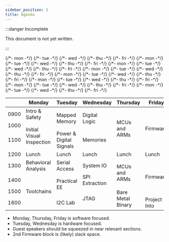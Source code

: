 ```yaml
---
sidebar_position: 2
title: Agenda
---
```


:::danger Incomplete

This document is not yet written.

:::

<table>
  <thead>
    <tr>
      <th></th>
      <th>Monday</th>
      <th>Tuesday</th>
      <th>Wednesday</th>
      <th>Thursday</th>
      <th>Friday</th>
    </tr>
  </thead>
  <tbody>
    <tr>
      <td>0900</td>
      {/*- mon -*/}<td>Intro & Safety</td>
      {/*- tue -*/}<td rowspan="2">Mapped Memory</td>
      {/*- wed -*/}<td rowspan="2">Digital Logic</td>
      {/*- thu -*/}<td rowspan="3">MCUs and ARMs</td>
      {/*- fri -*/}<td rowspan="3">Firmware</td>
    </tr>
    <tr>
      <td>1000</td>
      {/*- mon -*/}<td rowspan="2">Initial Visual Inspection</td>
      {/*- tue -*/}
      {/*- wed -*/}
      {/*- thu -*/}
      {/*- fri -*/}
    </tr>
    <tr>
      <td>1100</td>
      {/*- mon -*/}
      {/*- tue -*/}<td>Power & Digital Signals</td>
      {/*- wed -*/}<td>Memories</td>
      {/*- thu -*/}
      {/*- fri -*/}
    </tr>
    <tr>
      <td>1200</td>
      {/*- mon -*/}<td>Lunch</td>
      {/*- tue -*/}<td>Lunch</td>
      {/*- wed -*/}<td>Lunch</td>
      {/*- thu -*/}<td>Lunch</td>
      {/*- fri -*/}<td>Lunch</td>
    </tr>
    <tr>
      <td>1300</td>
      {/*- mon -*/}<td>Behavioral Analysis</td>
      {/*- tue -*/}<td>Serial Access</td>
      {/*- wed -*/}<td>System IO</td>
      {/*- thu -*/}<td rowspan="2">MCUs and ARMs</td>
      {/*- fri -*/}<td rowspan="3">Firmware</td>
    </tr>
    <tr>
      <td>1400</td>
      {/*- mon -*/}<td rowspan="3">Toolchains</td>
      {/*- tue -*/}<td rowspan="2">Practical EE</td>
      {/*- wed -*/}<td>SPI Extraction</td>
      {/*- thu -*/}
      {/*- fri -*/}
    </tr>
    <tr>
      <td>1500</td>
      {/*- mon -*/}
      {/*- tue -*/}
      {/*- wed -*/}<td rowspan="2">JTAG</td>
      {/*- thu -*/}<td rowspan="2">Bare Metal Binary</td>
      {/*- fri -*/}
    </tr>
    <tr>
      <td>1600</td>
      {/*- mon -*/}
      {/*- tue -*/}<td>I2C Lab</td>
      {/*- wed -*/}
      {/*- thu -*/}
      {/*- fri -*/}<td>Project Into</td>
    </tr>
  </tbody>
</table>

- Monday, Thursday, Friday is software focused.
- Tuesday, Wednesday is hardware focused.
- Guest speakers should be squeezed in near relevant sections.
- 2nd Firmware block is (likely) slack space.
